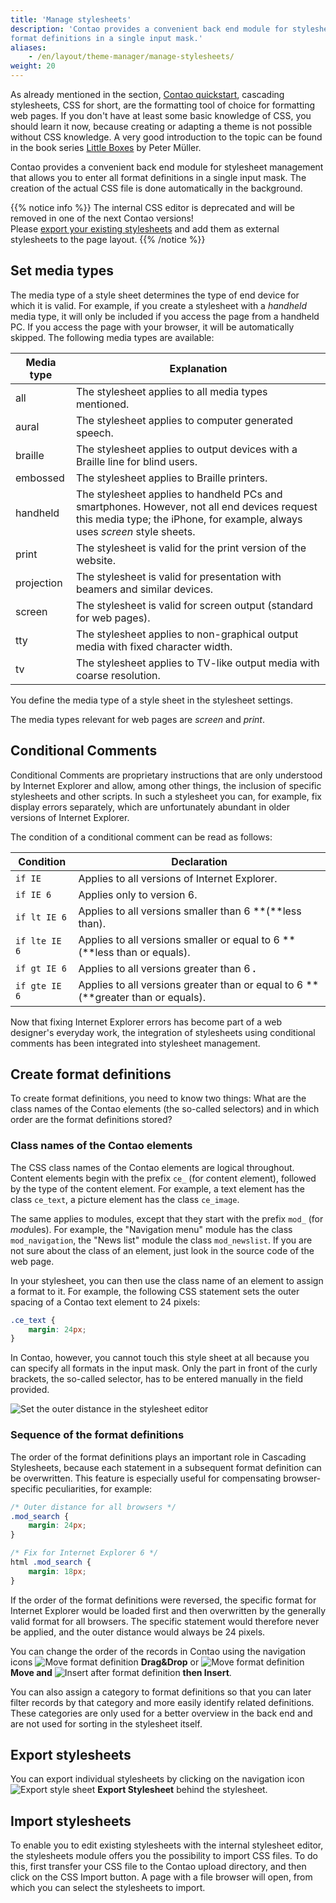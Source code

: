 ```yaml
---
title: 'Manage stylesheets'
description: 'Contao provides a convenient back end module for stylesheet management which allows you to enter all 
format definitions in a single input mask.'
aliases:
    - /en/layout/theme-manager/manage-stylesheets/
weight: 20
---
```


As already mentioned in the section, [Contao quickstart](/en/introduction/contao-quickstart/), cascading stylesheets, 
CSS for short, are the formatting tool of choice for formatting web pages. If you don't have at least some basic 
knowledge of CSS, you should learn it now, because creating or adapting a theme is not possible without CSS knowledge. 
A very good introduction to the topic can be found in the book series 
[Little Boxes](https://www.little-boxes.de/little-boxes-teil1-online.html) by Peter Müller.

Contao provides a convenient back end module for stylesheet management that allows you to enter all format definitions 
in a single input mask. The creation of the actual CSS file is done automatically in the background.

{{% notice info %}}
The internal CSS editor is deprecated and will be removed in one of the next Contao versions!  
Please [export your existing stylesheets](#export-stylesheets) and add them as external stylesheets to the page 
layout.
{{% /notice %}}


## Set media types

The media type of a style sheet determines the type of end device for which it is valid. For example, if you create a 
stylesheet with a *handheld* media type, it will only be included if you access the page from a handheld PC. If you 
access the page with your browser, it will be automatically skipped. The following media types are available:

| Media type | Explanation |
| ---------- | ----------- |
| all | The stylesheet applies to all media types mentioned. |
| aural | The stylesheet applies to computer generated speech. |
| braille | The stylesheet applies to output devices with a Braille line for blind users. |
| embossed | The stylesheet applies to Braille printers. |
| handheld | The stylesheet applies to handheld PCs and smartphones. However, not all end devices request this media type; the iPhone, for example, always uses *screen* style sheets. |
| print | The stylesheet is valid for the print version of the website. |
| projection | The stylesheet is valid for presentation with beamers and similar devices. |
| screen | The stylesheet is valid for screen output (standard for web pages). |
| tty | The stylesheet applies to non-graphical output media with fixed character width. |
| tv | The stylesheet applies to TV-like output media with coarse resolution. |

You define the media type of a style sheet in the stylesheet settings.

The media types relevant for web pages are *screen* and *print*.


## Conditional Comments

Conditional Comments are proprietary instructions that are only understood by Internet Explorer and allow, among other 
things, the inclusion of specific stylesheets and other scripts. In such a stylesheet you can, for example, fix display 
errors separately, which are unfortunately abundant in older versions of Internet Explorer.

The condition of a conditional comment can be read as follows:

| Condition | Declaration |
| --------- | ----------- |
| `if IE` | Applies to all versions of Internet Explorer. |
| `if IE 6` | Applies only to version 6. |
| `if lt IE 6` | Applies to all versions smaller than 6  **(**less than). |
| `if lte IE 6` | Applies to all versions smaller or equal to 6  **(**less than or equals). |
| `if gt IE 6` | Applies to all versions greater than 6 **.** |
| `if gte IE 6` | Applies to all versions greater than or equal to 6  **(**greater than or equals). |

Now that fixing Internet Explorer errors has become part of a web designer's everyday work, the integration of 
stylesheets using conditional comments has been integrated into stylesheet management.


## Create format definitions

To create format definitions, you need to know two things: What are the class names of the Contao elements 
(the so-called selectors) and in which order are the format definitions stored?


### Class names of the Contao elements

The CSS class names of the Contao elements are logical throughout. Content elements begin with the prefix `ce_` (for 
*c*ontent *e*lement), followed by the type of the content element. For example, a text element has the class `ce_text`, 
a picture element has the class `ce_image`.

The same applies to modules, except that they start with the prefix `mod_` (for *mod*ules). For example, the 
"Navigation menu" module has the class `mod_navigation`, the "News list" module the class `mod_newslist`. If you are 
not sure about the class of an element, just look in the source code of the web page.

In your stylesheet, you can then use the class name of an element to assign a format to it. For example, the following 
CSS statement sets the outer spacing of a Contao text element to 24 pixels:

```css
.ce_text {
    margin: 24px;
}
```

In Contao, however, you cannot touch this style sheet at all because you can specify all formats in the input mask. 
Only the part in front of the curly brackets, the so-called selector, has to be entered manually in the field provided.

![Set the outer distance in the stylesheet editor](/de/layout/theme-manager/images/en/set-the-outer-distance-in-the-stylesheet-editor.png?classes=shadow)


### Sequence of the format definitions

The order of the format definitions plays an important role in Cascading Stylesheets, because each statement in a 
subsequent format definition can be overwritten. This feature is especially useful for compensating browser-specific 
peculiarities, for example:

```css
/* Outer distance for all browsers */
.mod_search {
    margin: 24px;
}

/* Fix for Internet Explorer 6 */
html .mod_search {
    margin: 18px;
}
```

If the order of the format definitions were reversed, the specific format for Internet Explorer would be loaded first 
and then overwritten by the generally valid format for all browsers. The specific statement would therefore never be 
applied, and the outer distance would always be 24 pixels.

You can change the order of the records in Contao using the navigation icons 
![Move format definition](/de/icons/drag.svg?classes=icon) **Drag&amp;Drop** or
![Move format definition](/de/icons/cut.svg?classes=icon) **Move and** 
![Insert after format definition](/de/icons/pasteafter.svg?classes=icon) **then Insert**.

You can also assign a category to format definitions so that you can later filter records by that category and more 
easily identify related definitions. These categories are only used for a better overview in the back end and are not 
used for sorting in the stylesheet itself.


## Export stylesheets

You can export individual stylesheets by clicking on the navigation icon 
![Export style sheet](/de/icons/theme_export.svg?classes=icon) **Export Stylesheet** behind the stylesheet.


## Import stylesheets

To enable you to edit existing stylesheets with the internal stylesheet editor, the stylesheets module offers you the 
possibility to import CSS files. To do this, first transfer your CSS file to the Contao upload directory, and then 
click on the CSS Import button. A page with a file browser will open, from which you can select the stylesheets to 
import.
